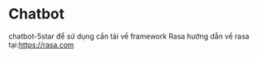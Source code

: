 # Chatbot
chatbot-5star
để sử dụng cần tải về framework Rasa 
hướng dẫn về rasa tại:https://rasa.com 
